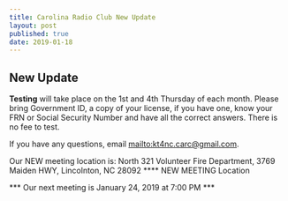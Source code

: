 ```yaml
---
title: Carolina Radio Club New Update
layout: post
published: true
date: 2019-01-18
---
```

## New Update

**Testing** will take place on the 1st and 4th Thursday of each month.
Please bring Government ID, a copy of your license, if you have one, know your FRN or Social Security Number and have all the correct answers. There is no fee to test.

If you have any questions, email <mailto:kt4nc.carc@gmail.com>.

Our NEW meeting location is: North 321 Volunteer Fire Department, 3769 Maiden HWY, Lincolnton, NC 28092 **** NEW MEETING Location

*** Our next meeting is January 24, 2019 at 7:00 PM ***
